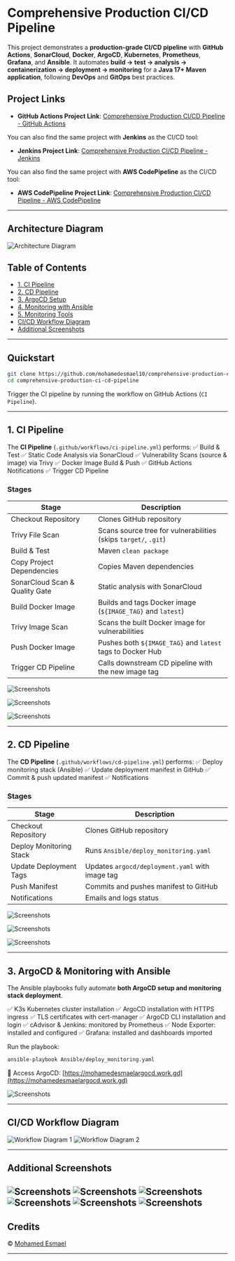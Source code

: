 
# Comprehensive Production CI/CD Pipeline

This project demonstrates a **production-grade CI/CD pipeline** with **GitHub Actions**, **SonarCloud**, **Docker**, **ArgoCD**, **Kubernetes**, **Prometheus**, **Grafana**, and **Ansible**.
It automates **build → test → analysis → containerization → deployment → monitoring** for a **Java 17+ Maven application**, following **DevOps** and **GitOps** best practices.


##  Project Links

* **GitHub Actions Project Link**: [Comprehensive Production CI/CD Pipeline - GitHub Actions](https://github.com/mohamedesmael10/comprehensive-production-ci-cd-pipeline/tree/git-actions-pipeline)

You can also find the same project with **Jenkins** as the CI/CD tool:

* **Jenkins Project Link**: [Comprehensive Production CI/CD Pipeline - Jenkins](https://github.com/mohamedesmael10/comprehensive-production-ci-cd-pipeline/tree/main)


You can also find the same project with **AWS CodePipeline** as the CI/CD tool:

* **AWS CodePipeline Project Link**: [Comprehensive Production CI/CD Pipeline - AWS CodePipeline](https://github.com/mohamedesmael10/comprehensive-production-ci-cd-pipeline/tree/codepipeline)


---

## Architecture Diagram

![Architecture Diagram](https://github.com/mohamedesmael10/comprehensive-production-ci-cd-pipeline/blob/git-actions-pipeline/Screenshots/(0).gif)

## Table of Contents

* [1. CI Pipeline](#1-ci-pipeline)
* [2. CD Pipeline](#2-cd-pipeline)
* [3. ArgoCD Setup](#3-argocd-setup)
* [4. Monitoring with Ansible](#4-monitoring-with-ansible)
* [5. Monitoring Tools](#5-monitoring-tools)
* [CI/CD Workflow Diagram](#cicd-workflow-diagram)
* [Additional Screenshots](#additional-screenshots)

---

## Quickstart

```bash
git clone https://github.com/mohamedesmael10/comprehensive-production-ci-cd-pipeline.git
cd comprehensive-production-ci-cd-pipeline
```

Trigger the CI pipeline by running the workflow on GitHub Actions (`CI Pipeline`).

---

## 1. CI Pipeline

The **CI Pipeline** (`.github/workflows/ci-pipeline.yml`) performs:
✅ Build & Test
✅ Static Code Analysis via SonarCloud
✅ Vulnerability Scans (source & image) via Trivy
✅ Docker Image Build & Push
✅ GitHub Actions Notifications
✅ Trigger CD Pipeline

### Stages

| Stage                          | Description                                                     |
| ------------------------------ | --------------------------------------------------------------- |
| Checkout Repository            | Clones GitHub repository                                        |
| Trivy File Scan                | Scans source tree for vulnerabilities (skips `target/`, `.git`) |
| Build & Test                   | Maven `clean package`                                           |
| Copy Project Dependencies      | Copies Maven dependencies                                       |
| SonarCloud Scan & Quality Gate | Static analysis with SonarCloud                                 |
| Build Docker Image             | Builds and tags Docker image (`${IMAGE_TAG}` and `latest`)      |
| Trivy Image Scan               | Scans the built Docker image for vulnerabilities                |
| Push Docker Image              | Pushes both `${IMAGE_TAG}` and `latest` tags to Docker Hub      |
| Trigger CD Pipeline            | Calls downstream CD pipeline with the new image tag             |

![Screenshots](https://github.com/mohamedesmael10/comprehensive-production-ci-cd-pipeline/blob/git-actions-pipeline/Screenshots/(8).png)

![Screenshots](https://github.com/mohamedesmael10/comprehensive-production-ci-cd-pipeline/blob/git-actions-pipeline/Screenshots/(10).png)

![Screenshots](https://github.com/mohamedesmael10/comprehensive-production-ci-cd-pipeline/blob/git-actions-pipeline/Screenshots/(4).png)

---

## 2. CD Pipeline

The **CD Pipeline** (`.github/workflows/cd-pipeline.yml`) performs:
✅ Deploy monitoring stack (Ansible)
✅ Update deployment manifest in GitHub
✅ Commit & push updated manifest
✅ Notifications

### Stages

| Stage                   | Description                                     |
| ----------------------- | ----------------------------------------------- |
| Checkout Repository     | Clones GitHub repository                        |
| Deploy Monitoring Stack | Runs `Ansible/deploy_monitoring.yaml`           |
| Update Deployment Tags  | Updates `argocd/deployment.yaml` with image tag |
| Push Manifest           | Commits and pushes manifest to GitHub           |
| Notifications           | Emails and logs status                          |

![Screenshots](https://github.com/mohamedesmael10/comprehensive-production-ci-cd-pipeline/blob/git-actions-pipeline/Screenshots/(7).png)

![Screenshots](https://github.com/mohamedesmael10/comprehensive-production-ci-cd-pipeline/blob/git-actions-pipeline/Screenshots/(9).png)

![Screenshots](https://github.com/mohamedesmael10/comprehensive-production-ci-cd-pipeline/blob/git-actions-pipeline/Screenshots/(5).png)

---

## 3. ArgoCD & Monitoring with Ansible

The Ansible playbooks fully automate **both ArgoCD setup and monitoring stack deployment**.

✅ K3s Kubernetes cluster installation
✅ ArgoCD installation with HTTPS ingress
✅ TLS certificates with cert-manager
✅ ArgoCD CLI installation and login
✅ cAdvisor & Jenkins: monitored by Prometheus
✅ Node Exporter: installed and configured
✅ Grafana: installed and dashboards imported

Run the playbook:

```bash
ansible-playbook Ansible/deploy_monitoring.yaml
```

🔗 Access ArgoCD: [https://mohamedesmaelargocd.work.gd](https://mohamedesmaelargocd.work.gd)

![Screenshots](https://github.com/mohamedesmael10/comprehensive-production-ci-cd-pipeline/blob/git-actions-pipeline/Screenshots/(15).png)

---


## CI/CD Workflow Diagram

![Workflow Diagram 1](https://github.com/mohamedesmael10/comprehensive-production-ci-cd-pipeline/blob/git-actions-pipeline/Screenshots/(11).png)
![Workflow Diagram 2](https://github.com/mohamedesmael10/comprehensive-production-ci-cd-pipeline/blob/git-actions-pipeline/Screenshots/(12).png)

---

## Additional Screenshots

![Screenshots](https://github.com/mohamedesmael10/comprehensive-production-ci-cd-pipeline/blob/git-actions-pipeline/Screenshots/(6).png)
![Screenshots](https://github.com/mohamedesmael10/comprehensive-production-ci-cd-pipeline/blob/git-actions-pipeline/Screenshots/(3).png)
![Screenshots](https://github.com/mohamedesmael10/comprehensive-production-ci-cd-pipeline/blob/git-actions-pipeline/Screenshots/(2).png)
![Screenshots](https://github.com/mohamedesmael10/comprehensive-production-ci-cd-pipeline/blob/git-actions-pipeline/Screenshots/(1).png)
![Screenshots](https://github.com/mohamedesmael10/comprehensive-production-ci-cd-pipeline/blob/git-actions-pipeline/Screenshots/(14).png)
![Screenshots](https://github.com/mohamedesmael10/comprehensive-production-ci-cd-pipeline/blob/git-actions-pipeline/Screenshots/(13).png)
---

## Credits

© [Mohamed Esmael](https://www.linkedin.com/in/mohamedesmael)

---


